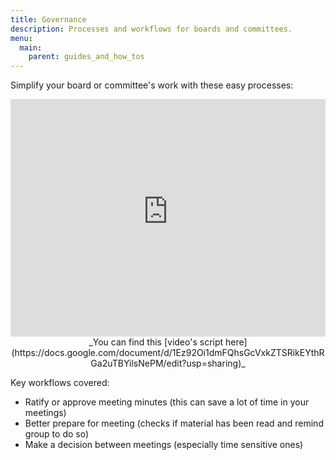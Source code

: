 ```yaml
---
title: Governance
description: Processes and workflows for boards and committees.
menu:
  main:
    parent: guides_and_how_tos
---
```


Simplify your board or committee's work with these easy processes:
<iframe width="100%" height="380px" src="https://www.youtube-nocookie.com/embed/FITqrhLuh8I" frameborder="0" allowfullscreen></iframe>
<center>_You can find this [video's script here](https://docs.google.com/document/d/1Ez92Oi1dmFQhsGcVxkZTSRikEYthRGa2uTBYilsNePM/edit?usp=sharing)_</center>

Key workflows covered:

- Ratify or approve meeting minutes (this can save a lot of time in your meetings)
- Better prepare for meeting (checks if material has been read and remind group to do so)
- Make a decision between meetings (especially time sensitive ones)

